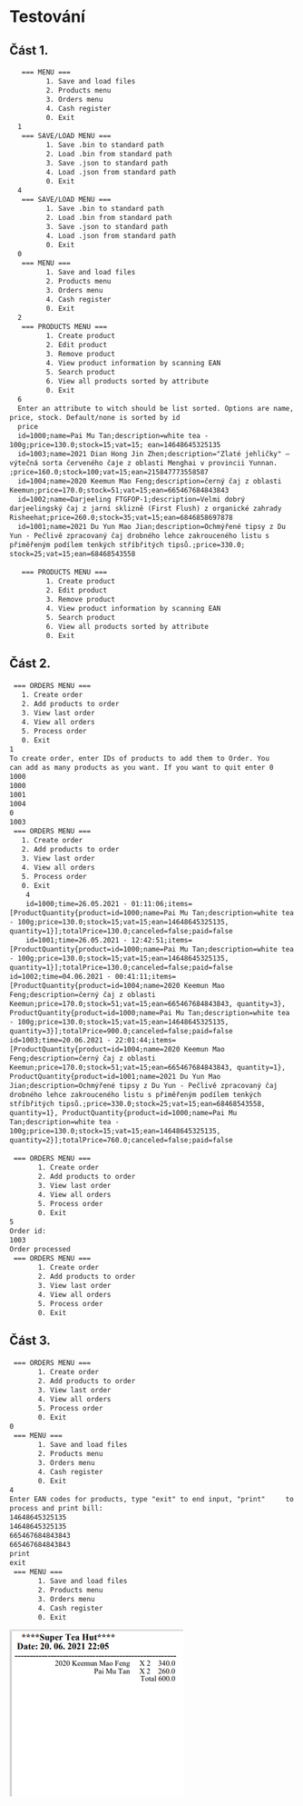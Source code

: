 # Testování
## Část 1.
       === MENU === 
             1. Save and load files 
             2. Products menu
             3. Orders menu
             4. Cash register 
             0. Exit 
      1
       === SAVE/LOAD MENU === 
             1. Save .bin to standard path 
             2. Load .bin from standard path 
             3. Save .json to standard path 
             4. Load .json from standard path 
             0. Exit 
      4
       === SAVE/LOAD MENU === 
             1. Save .bin to standard path 
             2. Load .bin from standard path 
             3. Save .json to standard path 
             4. Load .json from standard path 
             0. Exit 
      0
       === MENU === 
             1. Save and load files 
             2. Products menu
             3. Orders menu
             4. Cash register 
             0. Exit 
      2
       === PRODUCTS MENU === 
             1. Create product 
             2. Edit product 
             3. Remove product 
             4. View product information by scanning EAN 
             5. Search product 
             6. View all products sorted by attribute
             0. Exit 
      6
      Enter an attribute to witch should be list sorted. Options are name, price, stock. Default/none is sorted by id 
      price
      id=1000;name=Pai Mu Tan;description=white tea - 100g;price=130.0;stock=15;vat=15; ean=14648645325135
      id=1003;name=2021 Dian Hong Jin Zhen;description="Zlaté jehličky" – výtečná sorta červeného čaje z oblasti Menghai v provincii Yunnan. ;price=160.0;stock=100;vat=15;ean=215847773558587
      id=1004;name=2020 Keemun Mao Feng;description=černý čaj z oblasti Keemun;price=170.0;stock=51;vat=15;ean=665467684843843
      id=1002;name=Darjeeling FTGFOP-1;description=Velmi dobrý darjeelingský čaj z jarní sklizně (First Flush) z organické zahrady Risheehat;price=260.0;stock=35;vat=15;ean=6846858697878
      id=1001;name=2021 Du Yun Mao Jian;description=Ochmýřené tipsy z Du Yun - Pečlivě zpracovaný čaj drobného lehce zakrouceného listu s přiměřeným podílem tenkých stříbřitých tipsů.;price=330.0; stock=25;vat=15;ean=68468543558

       === PRODUCTS MENU === 
             1. Create product 
             2. Edit product 
             3. Remove product 
             4. View product information by scanning EAN 
             5. Search product 
             6. View all products sorted by attribute
             0. Exit 
## Část 2.

     === ORDERS MENU === 
       1. Create order 
       2. Add products to order 
       3. View last order 
       4. View all orders
       5. Process order
       0. Exit 
    1
    To create order, enter IDs of products to add them to Order. You    can add as many products as you want. If you want to quit enter 0
    1000
    1000
    1001
    1004
    0
    1003
     === ORDERS MENU === 
       1. Create order 
       2. Add products to order 
       3. View last order 
       4. View all orders
       5. Process order
       0. Exit 
        4
        id=1000;time=26.05.2021 - 01:11:06;items=[ProductQuantity{product=id=1000;name=Pai Mu Tan;description=white tea - 100g;price=130.0;stock=15;vat=15;ean=14648645325135, quantity=1}];totalPrice=130.0;canceled=false;paid=false
        id=1001;time=26.05.2021 - 12:42:51;items=[ProductQuantity{product=id=1000;name=Pai Mu Tan;description=white tea - 100g;price=130.0;stock=15;vat=15;ean=14648645325135, quantity=1}];totalPrice=130.0;canceled=false;paid=false
    id=1002;time=04.06.2021 - 00:41:11;items=[ProductQuantity{product=id=1004;name=2020 Keemun Mao Feng;description=černý čaj z oblasti Keemun;price=170.0;stock=51;vat=15;ean=665467684843843, quantity=3}, ProductQuantity{product=id=1000;name=Pai Mu Tan;description=white tea - 100g;price=130.0;stock=15;vat=15;ean=14648645325135, quantity=3}];totalPrice=900.0;canceled=false;paid=false
    id=1003;time=20.06.2021 - 22:01:44;items=[ProductQuantity{product=id=1004;name=2020 Keemun Mao Feng;description=černý čaj z oblasti Keemun;price=170.0;stock=51;vat=15;ean=665467684843843, quantity=1}, ProductQuantity{product=id=1001;name=2021 Du Yun Mao Jian;description=Ochmýřené tipsy z Du Yun - Pečlivě zpracovaný čaj drobného lehce zakrouceného listu s přiměřeným podílem tenkých stříbřitých tipsů.;price=330.0;stock=25;vat=15;ean=68468543558, quantity=1}, ProductQuantity{product=id=1000;name=Pai Mu Tan;description=white tea - 100g;price=130.0;stock=15;vat=15;ean=14648645325135, quantity=2}];totalPrice=760.0;canceled=false;paid=false

     === ORDERS MENU === 
           1. Create order 
           2. Add products to order 
           3. View last order 
           4. View all orders
           5. Process order
           0. Exit 
    5
    Order id:
    1003
    Order processed
     === ORDERS MENU === 
           1. Create order 
           2. Add products to order 
           3. View last order 
           4. View all orders
           5. Process order
           0. Exit 
## Část 3.

     === ORDERS MENU === 
           1. Create order 
           2. Add products to order 
           3. View last order 
           4. View all orders
           5. Process order
           0. Exit 
    0
     === MENU === 
           1. Save and load files 
           2. Products menu
           3. Orders menu
           4. Cash register 
           0. Exit 
    4
    Enter EAN codes for products, type "exit" to end input, "print"     to process and print bill:
    14648645325135
    14648645325135
    665467684843843
    665467684843843
    print
    exit
     === MENU === 
           1. Save and load files 
           2. Products menu
           3. Orders menu
           4. Cash register 
           0. Exit 
![](./img/bill.png)